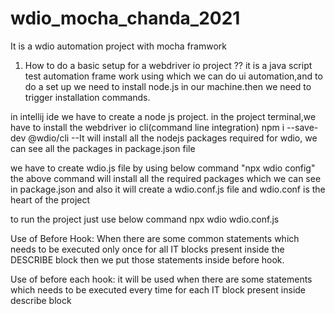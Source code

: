 # wdio_mocha_chanda_2021
It is a wdio automation project with mocha framwork

1. How to do a basic setup for a webdriver io project ??
it is a java script test automation frame work using which we can do ui automation,and to do a set up we need to
install node.js in our machine.then we need to trigger installation commands.

in intellij ide we have to create a node js project.
in the project terminal,we have to install the webdriver io cli(command line integration)
npm i --save-dev @wdio/cli   --It will install all the nodejs packages  required for wdio, we can 
see all the packages in package.json file

we have to create wdio.js file by using below command  "npx wdio config"
the above command will install all the required packages which we can see in package.json
and also it will create a wdio.conf.js file 
and wdio.conf is the heart of the project

to run the project just use below command
npx wdio wdio.conf.js

Use of Before Hook:
When there are some common statements which needs to be executed only once for all IT blocks present inside the DESCRIBE block
then we put those statements inside before hook.

Use of before each hook:
it will be used when there are some statements which needs to be executed every time for each IT block present 
inside describe block


